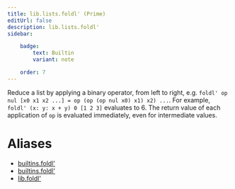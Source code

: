 ```yaml
---
title: lib.lists.foldl' (Prime)
editUrl: false
description: lib.lists.foldl'
sidebar:

    badge:
        text: Builtin
        variant: note

    order: 7
---
```


Reduce a list by applying a binary operator, from left to right,
e.g. `foldl' op nul [x0 x1 x2 ...] = op (op (op nul x0) x1) x2)
...`. For example, `foldl' (x: y: x + y) 0 [1 2 3]` evaluates to 6.
The return value of each application of `op` is evaluated immediately,
even for intermediate values.


# Aliases

- [builtins.foldl'](/nix-doc-comments/reference/builtins/builtins-foldl' (prime))
- [builtins.foldl'](/nix-doc-comments/reference/builtins/builtins-foldl' (prime))
- [lib.foldl'](/nix-doc-comments/reference/lib/lib-foldl' (prime))


